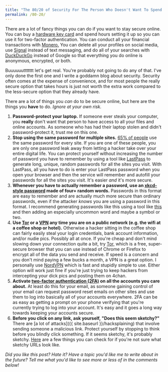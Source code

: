 ```yaml
---
title: "The 80/20 of Security For The Person Who Doesn't Want To Spend Too Much Time Thinking About Security"
permalink: /80-20/
---
```


There are a lot of fancy things you can do if you want to stay secure online. You can buy a [hardware key card](https://www.yubico.com/why-yubico/for-individuals/) and spend hours setting it up so you can use it for two-factor authentication. You can conduct all your financial transactions with [Monero.](https://www.wired.com/2017/01/monero-drug-dealers-cryptocurrency-choice-fire/) You can delete all your profiles on social media, use [Signal](https://signal.org/) instead of text messaging, and do all of your searches with [DuckDuckGo](https://duckduckgo.com/) instead of Google so that everything you do online is anonymous, encrypted, or both.

Buuuuuuttttttt let's get real. You're probably not going to do any of that. I've only done the first one and I write a goddamn blog about security. Security often comes at the expense of convenience, and for most people the really secure option that takes hours is just not worth the extra work compared to the less-secure option that they already have.

There are a lot of things you *can* do to be secure online, but here are the things you **have** to do. *Ignore at your own risk.*

1. **Password-protect your laptop.** If someone ever steals your computer, you **really** don't want that person to have access to all your files and online accounts. As someone who has had their laptop stolen and didn't password-protect it, trust me on this one.
1. **Stop using the same password for multiple sites.** [65% of people](https://www.entrepreneur.com/article/242208) use the same password for every site. If you are one of these people, you are only one password leak away from letting a hacker take over your entire digital life. You can protect yourself without increasing the number of password you have to remember by using a tool like [LastPass](https://www.lastpass.com/) to generate long, unique, random passwords for all the sites you visit. With LastPass, all you have to do is enter your LastPass password when you open your browser and then the service will remember and autofill your passwords for all the sites you visit. It's easier *and* it's more secure. 
1. **Whenever you have to actually remember a password, use an [xkcd-style password](https://xkcd.com/936/) made of four+ random words.** Passwords in this format are easy to remember and are actually much more secure than ordinary passwords, even if the attacker *knows* you are using a password in this format. I recommend generating passwords like this using a tool like [this](http://preshing.com/20110811/xkcd-password-generator/) and then adding an especially uncommon word and maybe a symbol or two.
1. **Use [Tor](https://www.torproject.org/projects/torbrowser.html.en) or a [VPN](https://lifehacker.com/5940565/why-you-should-start-using-a-vpn-and-how-to-choose-the-best-one-for-your-needs) any time you are on a public network (e.g. the wifi at a coffee shop or hotel).** Otherwise a hacker sitting in the coffee shop can fairly easily steal your login credentials, bank account information, and/or nudie pics. Possibly all at once. If you're cheap and don't mind slowing down your connection quite a bit, try [Tor,](https://www.torproject.org/projects/torbrowser.html.en) which is a free, super-secure browser that you can use instead of Chrome or Firefox to encrypt all of the data you send and receive. If speed is a concern and you don't mind paying a few bucks a month, a VPN is a great option. I personally use [NordVPN](https://nordvpn.com/) which is fast and stupidly simple to use. Either option will work just fine if you're just trying to keep hackers from intercepting your dick pics and posting them on 4chan.
1. **Activate [two-factor authentication (2FA)](https://www.cnet.com/how-to/how-and-why-to-use-two-factor-authentication/) on all the accounts you care about.** At least do this for your email, as someone gaining control of your email can request password reset emails on other sites and use them to log into basically all of your accounts everywhere. 2FA can be as easy as getting a prompt on your phone verifying that you're currently trying to log into your account. It's easy and it goes a long way towards keeping your accounts secure.
1. **Before you click on any link, ask yourself, "Does this seem sketchy?"** There are [a lot of attacks]({{ site.baseurl }}/hacksplaining) that involve sending someone a malicious link. Protect yourself by stopping to think before you blindly click something. If it seems sketchy, it's probably sketchy. [Here](https://www.lifewire.com/how-to-test-a-suspicious-link-without-clicking-it-2487171) are a few things you can check for if you're not sure what sketchy URLs look like.


*Did you like this post? Hate it? Have a topic you'd like me to write about in the future? Tell me what you'd like to see more or less of in the comments below!*
